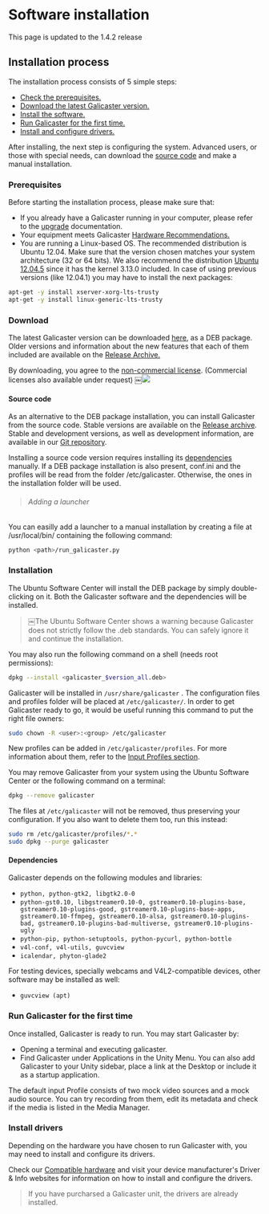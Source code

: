 Software installation
=====================

This page is updated to the 1.4.2 release

Installation process
--------------------
The installation process consists of 5 simple steps:

* [Check the prerequisites.](#prerequisites)
* [Download the latest Galicaster version.](#download)
* [Install the software.](#installation)
* [Run Galicaster for the first time.](#run-galicaster-for-the-first-time)
* [Install and configure drivers.](#install-drivers)

After installing, the next step is configuring the system.
Advanced users, or those with special needs, can download the [source code]() and make a manual installation.

### Prerequisites
Before starting the installation process, please make sure that:

* If you already have a Galicaster running in your computer, please refer to the [upgrade]() documentation.
* Your equipment meets Galicaster [Hardware Recommendations.]()
* You are running a Linux-based OS. The recommended distribution is Ubuntu 12.04. Make sure that the version chosen matches your system architecture (32 or 64 bits). We also recommend the distribution [Ubuntu 12.04.5](http://releases.ubuntu.com/12.04/) since it has the kernel 3.13.0 included. In case of using previous versions (like 12.04.1) you may have to install the next packages:

```bash
apt-get -y install xserver-xorg-lts-trusty
apt-get -y install linux-generic-lts-trusty
```

### Download
The latest Galicaster version can be downloaded [here](), as a DEB package. Older versions and information about the new features that each of them included are available on the [Release Archive.]()

By downloading, you agree to the [non-commercial license](http://creativecommons.org/licenses/by-nc-sa/3.0/). (Commercial licenses also available under request) ￼![](http://i.creativecommons.org/l/by-nc-sa/3.0/80x15.png)

#### Source code
As an alternative to the DEB package installation, you can install Galicaster from the source code. Stable versions are available on the [Release archive](). Stable and development versions, as well as development information, are available in our [Git repository](http://github.com/teltek/Galicaster).

Installing a source code version requires installing its [dependencies](#dependencies) manually.
If a DEB package installation is also present, conf.ini and the profiles will be read from the folder /etc/galicaster. Otherwise, the ones in the installation folder will be used.

> ###### Adding a launcher
You can easilly add a launcher to a manual installation by creating a file at /usr/local/bin/ containing the following command:
```bash
python <path>/run_galicaster.py
```

### Installation

 The Ubuntu Software Center will install the DEB package by simply double-clicking on it. Both the Galicaster software and the dependencies will be installed.

> ￼The Ubuntu Software Center shows a warning because Galicaster does not strictly follow the .deb standards. You can safely ignore it and continue the installation.

You may also run the following command on a shell (needs root permissions):

```bash
dpkg --install <galicaster_$version_all.deb>
```
Galicaster will be installed in `/usr/share/galicaster` . The configuration files and profiles folder will be placed at `/etc/galicaster/`. In order to get Galicaster ready to go, it would be useful running this command to put the right file owners:
```bash
sudo chown -R <user>:<group> /etc/galicaster
```
New profiles can be added in `/etc/galicaster/profiles`. For more information about them, refer to the [Input Profiles section]().

You may remove Galicaster from your system using the Ubuntu Software Center or the following command on a terminal:
```bash
dpkg --remove galicaster
```
The files at `/etc/galicaster` will not be removed, thus preserving your configuration. If you also want to delete them too, run this instead:

```bash
sudo rm /etc/galicaster/profiles/*.*
sudo dpkg --purge galicaster
```
#### Dependencies

Galicaster depends on the following modules and libraries:

* `python, python-gtk2, libgtk2.0-0`
* `python-gst0.10, libgstreamer0.10-0, gstreamer0.10-plugins-base, gstreamer0.10-plugins-good, gstreamer0.10-plugins-base-apps, gstreamer0.10-ffmpeg, gstreamer0.10-alsa, gstreamer0.10-plugins-bad, gstreamer0.10-plugins-bad-multiverse, gstreamer0.10-plugins-ugly`
* `python-pip, python-setuptools, python-pycurl, python-bottle`
* `v4l-conf, v4l-utils, guvcview`
* `icalendar, phyton-glade2`

For testing devices, specially webcams and V4L2-compatible devices, other software may be installed as well:

* `guvcview (apt)`

### Run Galicaster for the first time
Once installed, Galicaster is ready to run. You may start Galicaster by:

* Opening a terminal and executing galicaster.
* Find Galicaster under Applications in the Unity Menu.
You can also add Galicaster to your Unity sidebar, place a link at the Desktop or include it as a startup application.

The default input Profile consists of two mock video sources and a mock audio source. You can try recording from them, edit its metadata and check if the media is listed in the Media Manager.


### Install drivers
Depending on the hardware you have chosen to run Galicaster with, you may need to install and configure its drivers.

Check our [Compatible hardware]() and visit your device manufacturer's Driver & Info websites for information on how to install and configure the drivers.

> If you have purcharsed a Galicaster unit, the drivers are already installed.
